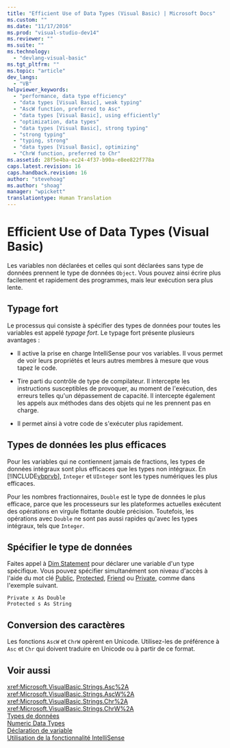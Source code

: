 ```yaml
---
title: "Efficient Use of Data Types (Visual Basic) | Microsoft Docs"
ms.custom: ""
ms.date: "11/17/2016"
ms.prod: "visual-studio-dev14"
ms.reviewer: ""
ms.suite: ""
ms.technology: 
  - "devlang-visual-basic"
ms.tgt_pltfrm: ""
ms.topic: "article"
dev_langs: 
  - "VB"
helpviewer_keywords: 
  - "performance, data type efficiency"
  - "data types [Visual Basic], weak typing"
  - "AscW function, preferred to Asc"
  - "data types [Visual Basic], using efficiently"
  - "optimization, data types"
  - "data types [Visual Basic], strong typing"
  - "strong typing"
  - "typing, strong"
  - "data types [Visual Basic], optimizing"
  - "ChrW function, preferred to Chr"
ms.assetid: 28f5e4ba-ec24-4f37-b90a-e8ee822f778a
caps.latest.revision: 16
caps.handback.revision: 16
author: "stevehoag"
ms.author: "shoag"
manager: "wpickett"
translationtype: Human Translation
---
```

# Efficient Use of Data Types (Visual Basic)
Les variables non déclarées et celles qui sont déclarées sans type de données prennent le type de données `Object`.  Vous pouvez ainsi écrire plus facilement et rapidement des programmes, mais leur exécution sera plus lente.  
  
## Typage fort  
 Le processus qui consiste à spécifier des types de données pour toutes les variables est appelé *typage fort*.  Le typage fort présente plusieurs avantages :  
  
-   Il active la prise en charge IntelliSense pour vos variables.  Il vous permet de voir leurs propriétés et leurs autres membres à mesure que vous tapez le code.  
  
-   Tire parti du contrôle de type de compilateur.  Il intercepte les instructions susceptibles de provoquer, au moment de l'exécution, des erreurs telles qu'un dépassement de capacité.  Il intercepte également les appels aux méthodes dans des objets qui ne les prennent pas en charge.  
  
-   Il permet ainsi à votre code de s'exécuter plus rapidement.  
  
## Types de données les plus efficaces  
 Pour les variables qui ne contiennent jamais de fractions, les types de données intégraux sont plus efficaces que les types non intégraux.  En [!INCLUDE[vbprvb](../../../../csharp/programming-guide/concepts/linq/includes/vbprvb_md.md)], `Integer` et `UInteger` sont les types numériques les plus efficaces.  
  
 Pour les nombres fractionnaires, `Double` est le type de données le plus efficace, parce que les processeurs sur les plateformes actuelles exécutent des opérations en virgule flottante double précision.  Toutefois, les opérations avec `Double` ne sont pas aussi rapides qu'avec les types intégraux, tels que `Integer`.  
  
## Spécifier le type de données  
 Faites appel à [Dim Statement](../../../../visual-basic/language-reference/statements/dim-statement.md) pour déclarer une variable d'un type spécifique.  Vous pouvez spécifier simultanément son niveau d'accès à l'aide du mot clé [Public](../../../../visual-basic/language-reference/modifiers/public.md), [Protected](../../../../visual-basic/language-reference/modifiers/protected.md), [Friend](../../../../visual-basic/language-reference/modifiers/friend.md) ou [Private](../../../../visual-basic/language-reference/modifiers/private.md), comme dans l'exemple suivant.  
  
```  
Private x As Double  
Protected s As String  
```  
  
## Conversion des caractères  
 Les fonctions `AscW` et `ChrW` opèrent en Unicode.  Utilisez\-les de préférence à `Asc` et `Chr` qui doivent traduire en Unicode ou à partir de ce format.  
  
## Voir aussi  
 <xref:Microsoft.VisualBasic.Strings.Asc%2A>   
 <xref:Microsoft.VisualBasic.Strings.AscW%2A>   
 <xref:Microsoft.VisualBasic.Strings.Chr%2A>   
 <xref:Microsoft.VisualBasic.Strings.ChrW%2A>   
 [Types de données](../../../../visual-basic/programming-guide/language-features/data-types/index.md)   
 [Numeric Data Types](../../../../visual-basic/programming-guide/language-features/data-types/numeric-data-types.md)   
 [Déclaration de variable](../../../../visual-basic/programming-guide/language-features/variables/variable-declaration.md)   
 [Utilisation de la fonctionnalité IntelliSense](/visual-studio/ide/using-intellisense)